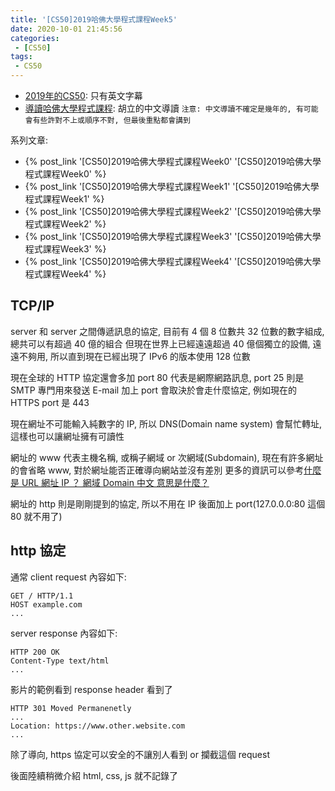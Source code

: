 ```yaml
---
title: '[CS50]2019哈佛大學程式課程Week5'
date: 2020-10-01 21:45:56
categories:
 - [CS50]
tags:
 - CS50
---
```


- [2019年的CS50](https://sihhanwang.github.io/2019/04/09/hexo-tutorial/): 只有英文字幕
- [導讀哈佛大學程式課程](https://www.lidemy.com/courses/192307/lectures/3062865): 胡立的中文導讀
`注意: 中文導讀不確定是幾年的, 有可能會有些許對不上或順序不對, 但最後重點都會講到`

系列文章:
- {% post_link '[CS50]2019哈佛大學程式課程Week0' '[CS50]2019哈佛大學程式課程Week0' %}
- {% post_link '[CS50]2019哈佛大學程式課程Week1' '[CS50]2019哈佛大學程式課程Week1' %}
- {% post_link '[CS50]2019哈佛大學程式課程Week2' '[CS50]2019哈佛大學程式課程Week2' %}
- {% post_link '[CS50]2019哈佛大學程式課程Week3' '[CS50]2019哈佛大學程式課程Week3' %}
- {% post_link '[CS50]2019哈佛大學程式課程Week4' '[CS50]2019哈佛大學程式課程Week4' %}

## TCP/IP

server 和 server 之間傳遞訊息的協定, 目前有 4 個 8 位數共 32 位數的數字組成, 總共可以有超過 40 億的組合
但現在世界上已經遠遠超過 40 億個獨立的設備, 遠遠不夠用, 所以直到現在已經出現了 IPv6 的版本使用 128 位數

現在全球的 HTTP 協定還會多加 port 80 代表是網際網路訊息, port 25 則是 SMTP 專門用來發送 E-mail
加上 port 會取決於會走什麼協定, 例如現在的 HTTPS port 是 443

現在網址不可能輸入純數字的 IP, 所以 DNS(Domain name system) 會幫忙轉址, 這樣也可以讓網址擁有可讀性


網址的 www 代表主機名稱, 或稱子網域 or 次網域(Subdomain), 現在有許多網址的會省略 www, 對於網址能否正確導向網站並沒有差別
更多的資訊可以參考[什麼是 URL 網址 IP ？ 網域 Domain 中文 意思是什麼？](https://www.design-hu.com/web-news/domain.html)

網址的 http 則是剛剛提到的協定, 所以不用在 IP 後面加上 port(127.0.0.0:80 這個 80 就不用了)

## http 協定

通常 client request 內容如下:
```
GET / HTTP/1.1
HOST example.com
...
```

server response 內容如下:
```
HTTP 200 OK
Content-Type text/html
...
```

影片的範例看到 response header 看到了
```
HTTP 301 Moved Permanenetly
...
Location: https://www.other.website.com
...
```
除了導向, https 協定可以安全的不讓別人看到 or 攔截這個 request

後面陸續稍微介紹 html, css, js 就不記錄了


